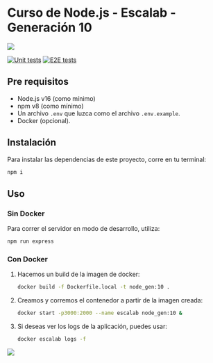 # Curso de Node.js - Escalab - Generación 10

![](https://tenor.com/view/siuuu-gif-24393397)


[![Unit tests](https://github.com/Escalab-Academy/curso_node_gen_10/actions/workflows/unit-test.yml/badge.svg)](https://github.com/Escalab-Academy/curso_node_gen_10/actions/workflows/unit-test.yml)
[![E2E tests](https://github.com/Escalab-Academy/curso_node_gen_10/actions/workflows/e2e-test.yml/badge.svg)](https://github.com/Escalab-Academy/curso_node_gen_10/actions/workflows/e2e-test.yml)

## Pre requisitos

- Node.js v16 (como mínimo)
- npm v8 (como mínimo)
- Un archivo `.env` que luzca como el archivo `.env.example`.
- Docker (opcional).

## Instalación

Para instalar las dependencias de este proyecto, corre en tu terminal:

```bash
npm i
```

## Uso

### Sin Docker

Para correr el servidor en modo de desarrollo, utiliza:
```bash
npm run express
```

### Con Docker

1. Hacemos un build de la imagen de docker:
    ```bash
    docker build -f Dockerfile.local -t node_gen:10 .
    ```
2. Creamos y corremos el contenedor a partir de la imagen creada:
    ```bash
    docker start -p3000:2000 --name escalab node_gen:10 &
    ```
3. Si deseas ver los logs de la aplicación, puedes usar:
    ```bash
    docker escalab logs -f
    ```


![]([https://www.reactiongifs.us/salute-cristiano-ronaldo/)
